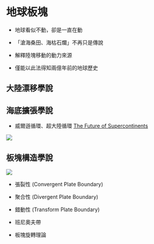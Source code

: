 # 地球板塊

* 地球看似不動，卻是一直在動

* 「滄海桑田、海枯石爛」不再只是傳說

* 解釋陸塊移動的動力來源

* 僅能以此法得知兩億年前的地球歷史

## 大陸漂移學說

## 海底擴張學說

* 威爾遜循環、超大陸循環
	[The Future of Supercontinents](http://academic.emporia.edu/aberjame/student/sherrill1/amasia.html)

![](http://academic.emporia.edu/aberjame/student/sherrill1/wilson_cycle1.jpg)

## 板塊構造學說

![](https://opentextbc.ca/physicalgeologyearle/wp-content/uploads/sites/145/2016/06/volcanic-tectonics.png)

* 張裂性 (Convergent Plate Boundary)

* 聚合性 (Divergent Plate Boundary)

* 錯動性 (Transform Plate Boundary)

+ 班尼奧夫帶 

* 板塊旋轉理論

